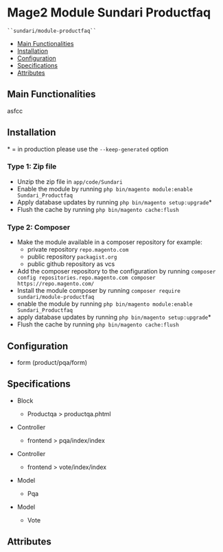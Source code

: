 # Mage2 Module Sundari Productfaq

    ``sundari/module-productfaq``

 - [Main Functionalities](#markdown-header-main-functionalities)
 - [Installation](#markdown-header-installation)
 - [Configuration](#markdown-header-configuration)
 - [Specifications](#markdown-header-specifications)
 - [Attributes](#markdown-header-attributes)


## Main Functionalities
asfcc

## Installation
\* = in production please use the `--keep-generated` option

### Type 1: Zip file

 - Unzip the zip file in `app/code/Sundari`
 - Enable the module by running `php bin/magento module:enable Sundari_Productfaq`
 - Apply database updates by running `php bin/magento setup:upgrade`\*
 - Flush the cache by running `php bin/magento cache:flush`

### Type 2: Composer

 - Make the module available in a composer repository for example:
    - private repository `repo.magento.com`
    - public repository `packagist.org`
    - public github repository as vcs
 - Add the composer repository to the configuration by running `composer config repositories.repo.magento.com composer https://repo.magento.com/`
 - Install the module composer by running `composer require sundari/module-productfaq`
 - enable the module by running `php bin/magento module:enable Sundari_Productfaq`
 - apply database updates by running `php bin/magento setup:upgrade`\*
 - Flush the cache by running `php bin/magento cache:flush`


## Configuration

 - form (product/pqa/form)


## Specifications

 - Block
	- Productqa > productqa.phtml

 - Controller
	- frontend > pqa/index/index

 - Controller
	- frontend > vote/index/index

 - Model
	- Pqa

 - Model
	- Vote


## Attributes



